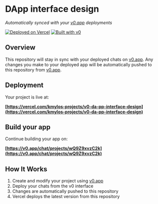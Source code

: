 # DApp interface design

*Automatically synced with your [v0.app](https://v0.app) deployments*

[![Deployed on Vercel](https://img.shields.io/badge/Deployed%20on-Vercel-black?style=for-the-badge&logo=vercel)](https://vercel.com/kmylos-projects/v0-da-pp-interface-design)
[![Built with v0](https://img.shields.io/badge/Built%20with-v0.app-black?style=for-the-badge)](https://v0.app/chat/projects/wQ9Z9xvzC2k)

## Overview

This repository will stay in sync with your deployed chats on [v0.app](https://v0.app).
Any changes you make to your deployed app will be automatically pushed to this repository from [v0.app](https://v0.app).

## Deployment

Your project is live at:

**[https://vercel.com/kmylos-projects/v0-da-pp-interface-design](https://vercel.com/kmylos-projects/v0-da-pp-interface-design)**

## Build your app

Continue building your app on:

**[https://v0.app/chat/projects/wQ9Z9xvzC2k](https://v0.app/chat/projects/wQ9Z9xvzC2k)**

## How It Works

1. Create and modify your project using [v0.app](https://v0.app)
2. Deploy your chats from the v0 interface
3. Changes are automatically pushed to this repository
4. Vercel deploys the latest version from this repository